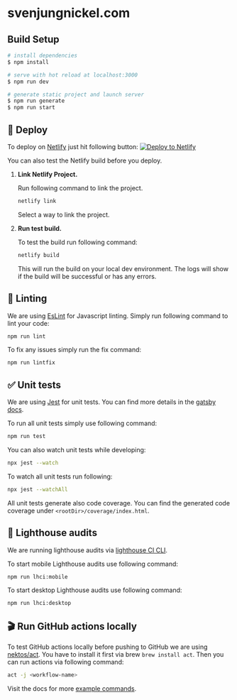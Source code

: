 # svenjungnickel.com

## Build Setup

```bash
# install dependencies
$ npm install

# serve with hot reload at localhost:3000
$ npm run dev

# generate static project and launch server
$ npm run generate
$ npm run start
```

## 💫 Deploy

To deploy on [Netlify](https://www.netlify.com/) just hit following button:
[![Deploy to Netlify](https://www.netlify.com/img/deploy/button.svg)](https://app.netlify.com/start/deploy?repository=https://github.com/svenjungnickel/svenjungnickel.com)

You can also test the Netlify build before you deploy.

1.  **Link Netlify Project.**

    Run following command to link the project.

    ```sh
    netlify link
    ```

    Select a way to link the project.

2.  **Run test build.**

    To test the build run following command:

    ```sh
    netlify build
    ```

    This will run the build on your local dev environment. The logs will show if the build will be successful or has
    any errors.

## 🚨 Linting

We are using [EsLint](https://eslint.org/) for Javascript linting. Simply run following command to lint your code:

```sh
npm run lint
```

To fix any issues simply run the fix command:

```sh
npm run lintfix
```

## ✅ Unit tests

We are using [Jest](https://jestjs.io/) for unit tests. You can find more details in the [gatsby docs](https://www.gatsbyjs.org/docs/unit-testing/).

To run all unit tests simply use following command:

```sh
npm run test
```

You can also watch unit tests while developing:

```sh
npx jest --watch
```

To watch all unit tests run following:

```sh
npx jest --watchAll
```

All unit tests generate also code coverage. You can find the generated code coverage under `<rootDir>/coverage/index.html`.

## 🎉 Lighthouse audits

We are running lighthouse audits via [lighthouse CI CLI](https://github.com/GoogleChrome/lighthouse-ci).

To start mobile Lighthouse audits use following command:

```sh
npm run lhci:mobile
```

To start desktop Lighthouse audits use following command:

```sh
npm run lhci:desktop
```

## 🎬 Run GitHub actions locally

To test GitHub actions locally before pushing to GitHub we are using [nektos/act](https://github.com/nektos/act).
You have to install it first via brew `brew install act`. Then you can run actions via following command:

```sh
act -j <workflow-name>
```

Visit the docs for more [example commands](https://github.com/nektos/act#example-commands).
